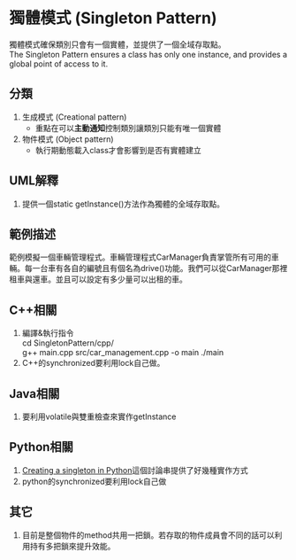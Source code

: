 # 獨體模式 (Singleton Pattern)
獨體模式確保類別只會有一個實體，並提供了一個全域存取點。  
The Singleton Pattern ensures a class has only one instance, and provides a global point of access to it.


## 分類
1. 生成模式 (Creational pattern)
   - 重點在可以**主動通知**控制類別讓類別只能有唯一個實體
1. 物件模式 (Object pattern)
   - 執行期動態載入class才會影響到是否有實體建立


## UML解釋
1. 提供一個static getInstance()方法作為獨體的全域存取點。


## 範例描述
範例模擬一個車輛管理程式。車輛管理程式CarManager負責掌管所有可用的車輛。每一台車有各自的編號且有個名為drive()功能。我們可以從CarManager那裡租車與還車。並且可以設定有多少量可以出租的車。


## C++相關
1. 編譯&執行指令  
cd SingletonPattern/cpp/  
g++ main.cpp src/car_management.cpp -o main
./main
1. C++的synchronized要利用lock自己做。

## Java相關
1. 要利用volatile與雙重檢查來實作getInstance

## Python相關
1. [Creating a singleton in Python](https://stackoverflow.com/questions/6760685/creating-a-singleton-in-python)這個討論串提供了好幾種實作方式
1. python的synchronized要利用lock自己做

## 其它
1. 目前是整個物件的method共用一把鎖。若存取的物件成員會不同的話可以利用持有多把鎖來提升效能。